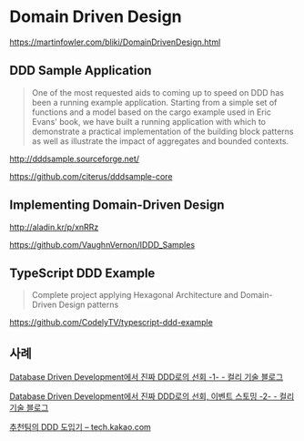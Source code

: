 # Domain Driven Design

<https://martinfowler.com/bliki/DomainDrivenDesign.html>

## DDD Sample Application

> One of the most requested aids to coming up to speed on DDD
> has been a running example application. Starting from a simple set
> of functions and a model based on the cargo example used in
> Eric Evans' book, we have built a running application with which to
> demonstrate a practical implementation of the building block patterns
> as well as illustrate the impact of aggregates and bounded contexts.

<http://dddsample.sourceforge.net/>

<https://github.com/citerus/dddsample-core>

## Implementing Domain-Driven Design

<http://aladin.kr/p/xnRRz>

<https://github.com/VaughnVernon/IDDD_Samples>

## TypeScript DDD Example

> Complete project applying Hexagonal Architecture and
> Domain-Driven Design patterns

<https://github.com/CodelyTV/typescript-ddd-example>

## 사례

[Database Driven Development에서 진짜 DDD로의 선회 -1- - 컬리 기술 블로그](https://helloworld.kurly.com/blog/road-to-ddd/)

[Database Driven Development에서 진짜 DDD로의 선회, 이벤트 스토밍 -2- - 컬리 기술 블로그](https://helloworld.kurly.com/blog/event-storming/)

[추천팀의 DDD 도입기 – tech.kakao.com](https://tech.kakao.com/2022/12/12/ddd-of-recommender-team/)
